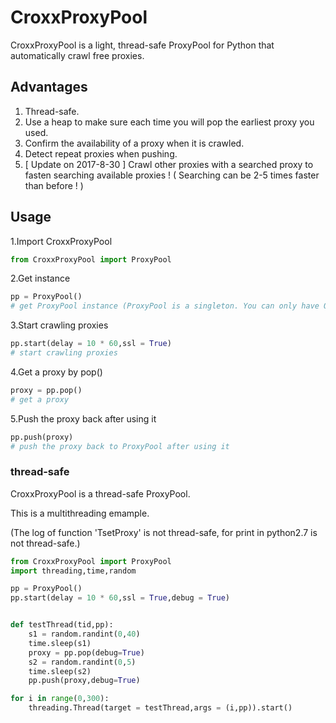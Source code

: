 # CroxxProxyPool



CroxxProxyPool is a light, thread-safe ProxyPool for Python that automatically crawl free proxies.



## Advantages

1. Thread-safe.
2. Use a heap to make sure each time you will pop the earliest proxy you used.
3. Confirm the availability of a proxy when it is crawled.
4. Detect repeat proxies when pushing.
5. [ Update on 2017-8-30 ] Crawl other proxies with a searched proxy to fasten searching available proxies ! ( Searching can be 2-5 times faster than before ! )



## Usage

1.Import CroxxProxyPool

```python
from CroxxProxyPool import ProxyPool
```

2.Get instance

```python
pp = ProxyPool()
# get ProxyPool instance (ProxyPool is a singleton. You can only have ONE instance.)
```

3.Start crawling proxies

```python
pp.start(delay = 10 * 60,ssl = True)
# start crawling proxies
```

4.Get a proxy by pop()

```python
proxy = pp.pop()
# get a proxy
```

5.Push the proxy back after using it

```python
pp.push(proxy)
# push the proxy back to ProxyPool after using it
```

### thread-safe

CroxxProxyPool is a thread-safe ProxyPool.

This is a multithreading emample.

(The log of function 'TsetProxy' is not thread-safe, for print in python2.7 is not thread-safe.)

```python
from CroxxProxyPool import ProxyPool
import threading,time,random

pp = ProxyPool()
pp.start(delay = 10 * 60,ssl = True,debug = True)


def testThread(tid,pp):
	s1 = random.randint(0,40)
	time.sleep(s1)
	proxy = pp.pop(debug=True)
	s2 = random.randint(0,5)
	time.sleep(s2)
	pp.push(proxy,debug=True)

for i in range(0,300):
	threading.Thread(target = testThread,args = (i,pp)).start()
```

